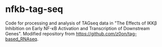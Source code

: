 # nfkb-tag-seq
Code for processing and analysis of TAGseq data in "The Effects of IKKβ Inhibition on Early NF-κB Activation and Transcription of Downstream Genes". Modified repository from https://github.com/z0on/tag-based_RNAseq. 
